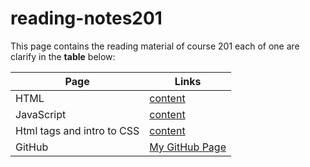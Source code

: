 # reading-notes201

This page contains the reading material of course 201 each of one are clarify in the **table** below:

| Page                       | Links                                                                         |
| -------------------------- | ----------------------------------------------------------------------------- |
| HTML                       | [content](https://mohammed-khamees.github.io/reading-notes201/Html)           |
| JavaScript                 | [content](https://mohammed-khamees.github.io/reading-notes201/Js)             |
| Html tags and intro to CSS | [content](https://mohammed-khamees.github.io/reading-notes201/StyleByHtmlCSS) |
| GitHub                     | [My GitHub Page](https://github.com/mohammed-khamees)                         |
